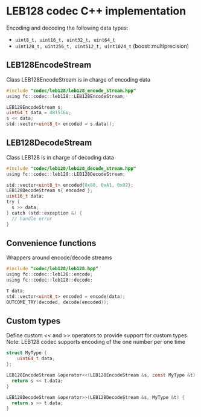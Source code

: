 # LEB128 codec C++ implementation

Encoding and decoding the following data types:
* `uint8_t, uint16_t, uint32_t, uint64_t`
* `uint128_t, uint256_t, uint512_t, uint1024_t` (boost::multiprecision) 

## LEB128EncodeStream
Class LEB128EncodeStream is in charge of encoding data
```c
#include "codec/leb128/leb128_encode_stream.hpp"
using fc::codec::leb128::LEB128EncodeStream;

LEB128EncodeStream s;
uint64_t data = 481516u;
s << data;
std::vector<uint8_t> encoded = s.data();
```

## LEB128DecodeStream
Class LEB128 is in charge of decoding data
```c
#include "codec/leb128/leb128_decode_stream.hpp"
using fc::codec::leb128::LEB128DecodeStream;

std::vector<uint8_t> encoded{0x88, 0xA1, 0x02};
LEB128DecodeStream s{ encoded };
uint16_t data;
try {
  s >> data;
} catch (std::exception &) {
  // handle error
}
```

## Convenience functions
Wrappers around encode/decode streams

```c
#include "codec/leb128/leb128.hpp"
using fc::codec::leb128::encode;
using fc::codec::leb128::decode;

T data;
std::vector<uint8_t> encoded = encode(data);
OUTCOME_TRY(decoded, decode(encoded));
```

## Custom types
Define custom << and >> operators to provide support for custom types. Note: LEB128 codec supports encoding of the one number per one time

```c
struct MyType {
    uint64_t data;
};

LEB128EncodeStream &operator<<(LEB128EncodeStream &s, const MyType &t) {
  return s << t.data;
}

LEB128DecodeStream &operator>>(LEB128DecodeStream &s, MyType &t) {
  return s >> t.data;
}
```
